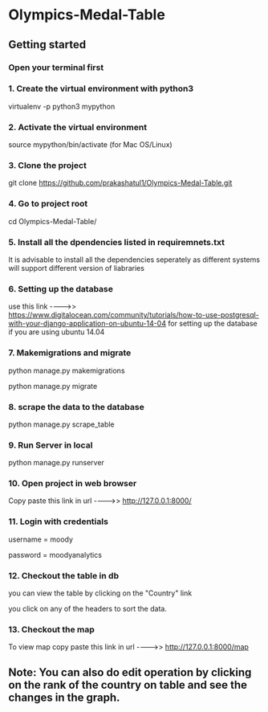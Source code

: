 # Olympics-Medal-Table
## Getting started

### Open your terminal first

### 1. Create the virtual environment with python3

virtualenv -p python3 mypython

### 2. Activate the virtual environment

source mypython/bin/activate  (for Mac OS/Linux)

### 3. Clone the project

git clone https://github.com/prakashatul1/Olympics-Medal-Table.git

### 4. Go to project root

cd Olympics-Medal-Table/

### 5. Install all the dpendencies listed in requiremnets.txt

It is advisable to install all the dependencies seperately as different systems will support different version of liabraries 

### 6. Setting up the database

use this link ---->> https://www.digitalocean.com/community/tutorials/how-to-use-postgresql-with-your-django-application-on-ubuntu-14-04 for setting up the database if you are using ubuntu 14.04

### 7. Makemigrations and migrate

python manage.py makemigrations

python manage.py migrate

### 8. scrape the data to the database

python manage.py scrape_table

### 9. Run Server in local

python manage.py runserver

### 10. Open project in web browser

Copy paste this link in url ---->>  http://127.0.0.1:8000/

### 11. Login with credentials

username = moody

password = moodyanalytics

### 12. Checkout the table in db

you can view the table by clicking on the "Country" link

you click on any of the headers to sort the data.

### 13. Checkout the map

To view map copy paste this link in url ---->>  http://127.0.0.1:8000/map 

## Note: You can also do edit operation by clicking on the rank of the country on table and see the changes in the graph. 
